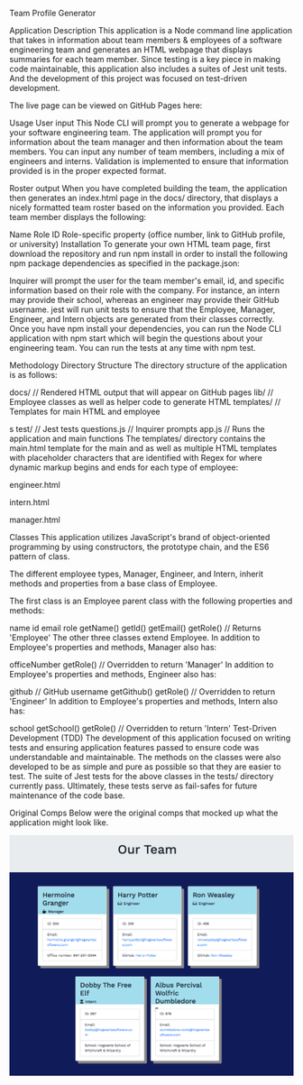 Team Profile Generator

Application Description
This application is a Node command line application that takes in information about team members & employees of a software engineering team and generates an HTML webpage that displays summaries for each team member.
Since testing is a key piece in making code maintainable, this application also includes a suites of Jest unit tests. And the development of this project was focused on test-driven development.

The live page can be viewed on GitHub Pages here: 

Usage
User input
This Node CLI will prompt you to generate a webpage for your software engineering team. The application will prompt you for information about the team manager and then information about the team members. You can input any number of team members, including a mix of engineers and interns. Validation is implemented to ensure that information provided is in the proper expected format.

Roster output
When you have completed building the team, the application then generates an index.html page in the docs/ directory, that displays a nicely formatted team roster based on the information you provided. Each team member displays the following:

Name
Role
ID
Role-specific property (office number, link to GitHub profile, or university)
Installation
To generate your own HTML team page, first download the repository and run npm install in order to install the following npm package dependencies as specified in the package.json:

Inquirer will prompt the user for the team member's email, id, and specific information based on their role with the company. For instance, an intern may provide their school, whereas an engineer may provide their GitHub username.
jest will run unit tests to ensure that the Employee, Manager, Engineer, and Intern objects are generated from their classes correctly.
Once you have npm install your dependencies, you can run the Node CLI application with npm start which will begin the questions about your engineering team. You can run the tests at any time with npm test.

Methodology
Directory Structure
The directory structure of the application is as follows:

docs/          // Rendered HTML output that will appear on GitHub pages
lib/           // Employee classes as well as helper code to generate HTML
templates/     // Templates for main HTML <body> and employee <div>s
test/          // Jest tests
questions.js   // Inquirer prompts
app.js         // Runs the application and main functions
The templates/ directory contains the main.html template for the main <head> and <body> as well as multiple HTML templates with placeholder characters that are identified with Regex for where dynamic markup begins and ends for each type of employee:

engineer.html

intern.html

manager.html

Classes
This application utilizes JavaScript's brand of object-oriented programming by using constructors, the prototype chain, and the ES6 pattern of class.

The different employee types, Manager, Engineer, and Intern, inherit methods and properties from a base class of Employee.

The first class is an Employee parent class with the following properties and methods:

name
id
email
role
getName()
getId()
getEmail()
getRole() // Returns 'Employee'
The other three classes extend Employee. In addition to Employee's properties and methods, Manager also has:

officeNumber
getRole() // Overridden to return 'Manager'
In addition to Employee's properties and methods, Engineer also has:

github // GitHub username
getGithub()
getRole() // Overridden to return 'Engineer'
In addition to Employee's properties and methods, Intern also has:

school
getSchool()
getRole() // Overridden to return 'Intern'
Test-Driven Development (TDD)
The development of this application focused on writing tests and ensuring application features passed to ensure code was understandable and maintainable. The methods on the classes were also developed to be as simple and pure as possible so that they are easier to test. The suite of Jest tests for the above classes in the tests/ directory currently pass. Ultimately, these tests serve as fail-safes for future maintenance of the code base.

Original Comps
Below were the original comps that mocked up what the application might look like.

<img src="images/team-page-generator.png">